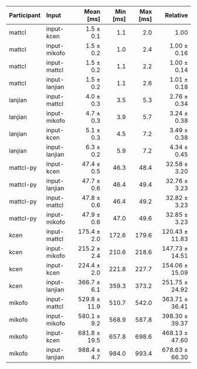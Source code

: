 | Participant | Input | Mean [ms] | Min [ms] | Max [ms] | Relative |
|:---|:---|---:|---:|---:|---:|
| mattcl | input-kcen | 1.5 ± 0.1 | 1.1 | 2.0 | 1.00 |
| mattcl | input-mikofo | 1.5 ± 0.2 | 1.0 | 2.4 | 1.00 ± 0.16 |
| mattcl | input-mattcl | 1.5 ± 0.2 | 1.1 | 2.2 | 1.00 ± 0.14 |
| mattcl | input-lanjian | 1.5 ± 0.2 | 1.1 | 2.6 | 1.01 ± 0.18 |
| lanjian | input-mattcl | 4.0 ± 0.3 | 3.5 | 5.3 | 2.76 ± 0.34 |
| lanjian | input-mikofo | 4.7 ± 0.3 | 3.9 | 5.7 | 3.24 ± 0.38 |
| lanjian | input-kcen | 5.1 ± 0.3 | 4.5 | 7.2 | 3.49 ± 0.38 |
| lanjian | input-lanjian | 6.3 ± 0.2 | 5.9 | 7.2 | 4.34 ± 0.45 |
| mattcl-py | input-kcen | 47.4 ± 0.5 | 46.3 | 48.4 | 32.58 ± 3.20 |
| mattcl-py | input-lanjian | 47.7 ± 0.6 | 46.4 | 49.4 | 32.76 ± 3.23 |
| mattcl-py | input-mattcl | 47.8 ± 0.6 | 46.4 | 49.2 | 32.82 ± 3.23 |
| mattcl-py | input-mikofo | 47.9 ± 0.6 | 47.0 | 49.6 | 32.85 ± 3.23 |
| kcen | input-mattcl | 175.4 ± 2.0 | 172.6 | 179.6 | 120.43 ± 11.83 |
| kcen | input-mikofo | 215.2 ± 2.4 | 210.6 | 218.6 | 147.73 ± 14.51 |
| kcen | input-kcen | 224.4 ± 2.0 | 221.8 | 227.7 | 154.06 ± 15.09 |
| kcen | input-lanjian | 366.7 ± 6.1 | 359.3 | 373.2 | 251.75 ± 24.92 |
| mikofo | input-mattcl | 529.8 ± 11.9 | 510.7 | 542.0 | 363.71 ± 36.41 |
| mikofo | input-mikofo | 580.1 ± 9.2 | 568.9 | 587.8 | 398.30 ± 39.37 |
| mikofo | input-kcen | 681.8 ± 19.5 | 657.8 | 698.6 | 468.13 ± 47.60 |
| mikofo | input-lanjian | 988.4 ± 4.7 | 984.0 | 993.4 | 678.63 ± 66.30 |
